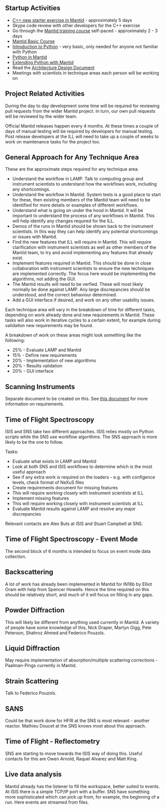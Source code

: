 ## Startup Activities
* [C++ new starter exercise in Mantid](http://www.mantidproject.org/New_Starter_C%2B%2B_introduction) - approximately 5 days
* Skype code review with other developers for the C++ exercise
* Go through the [Mantid training course](http://www.mantidproject.org/Documentation) self-paced - approximately 2 - 3 days
 * [Mantid Basic Course](http://www.mantidproject.org/Mantid_Basic_Course)
 * [Introduction to Python](http://www.mantidproject.org/Introduction_To_Python) - very basic, only needed for anyone not familiar with Python
 * [Python in Mantid](http://www.mantidproject.org/Python_In_Mantid)
 * [Extending Python with Mantid](http://www.mantidproject.org/Extending_Mantid_With_Python)
* Read the [Architecture Design Document](https://github.com/mantidproject/documents/blob/master/Design/ArchitectureDesignDocument.doc)
* Meetings with scientists in technique areas each person will be working on

## Project Related Activities

During the day to day development some time will be required for reviewing pull requests from the wider Mantid project. In turn, our own pull requests will be reviewed by the wider team.

Official Mantid releases happen every 4 months. At these times a couple of days of manual testing will be required by developers for manual testing. Post release developers at the ILL will need to take up a couple of weeks to work on maintenance tasks for the project too.

## General Approach for Any Technique Area

These are the approximate steps required for any technique area.

* Understand the workflow in LAMP. Talk to computing group and instrument scientists to understand how the workflows work, including any shortcomings.
* Understand the workflow in Mantid. System tests is a good place to start for these, then existing members of the Mantid team will need to be identified for more details or examples of different workflows.
* Understand what is going on under the hood in Mantid. It will be important to understand the process of any workflows in Mantid. This will help identify any changes required for the ILL.
* Demos of the runs in Mantid should be shown back to the instrument scientists. In this way they can help identify any potential shortcomings or issues with Mantid.
* Find the new features that ILL will require in Mantid. This will require clarification with instrument scientists as well as other members of the Mantid team, to try and avoid implementing any features that already exist.
* Implement features required in Mantid. This should be done in close collaboration with instrument scientists to ensure the new techniques are implemented correctly. The focus here would be implementing the algorithms, not adding the GUI.
* The Mantid results will need to be verfied. These will most likely normally be done against LAMP. Any large discrepancies should be understood, and the correct behaviour determined.
* Add a GUI interface if desired, and work on any other usability issues.

Each technique area will vary in the breakdown of time for different tasks, depending on work already done and new requirements in Mantid. These tasks will also work in iterative cycles to a certain extent, for example during validaiton new requirements may be found. 

A breakdown of work on these areas might look something like the following:
* 25% - Evaluate LAMP and Mantid
* 15% - Define new requirements
* 20% - Implementation of new algorithms
* 20% - Results validation
* 20% - GUI interface

## Scanning Instruments

Separate document to be created on this. See [this document](https://github.com/mantidproject/documents/blob/master/Design/HandlingMovingInstruments.md) for more information on requirements.

## Time of Flight Spectroscopy

ISIS and SNS take two different approaches. ISIS relies mostly on Python scripts while the SNS use workflow algorithms. The SNS approach is more likely to be the one to follow.

Tasks:
* Evaluate what exists in LAMP and Mantid
 * Look at both SNS and ISIS workflows to determine which is the most useful approach
 * See if any extra work is required on the loaders - e.g. with configence levels, check format of NeXuS files
* Create requirements document for missing features
 * This will require working closely with instrument scientists at ILL
* Implement missing features
 * This will require working closely with instrument scientists at ILL
* Evaluate Mantid results against LAMP and resolve any major discrepancies

Relevant contacts are Alex Buts at ISIS and Stuart Campbell at SNS.

## Time of Flight Spectroscopy - Event Mode

The second block of 6 months is intended to focus on event mode data collection.

## Backscattering

A lot of work has already been implemented in Mantid for IN16b by Elliot Oram with help from Spencer Howells. Hence the time required on this should be relatively short, and much of it will focus on filling in any gaps.

## Powder Diffraction

This will likely be different from anything used currently in Mantid. A variety of people have some knowledge of this, Nick Draper, Martyn Gigg, Pete Peterson, Shahroz Ahmed and Federico Pouzols.

## Liquid Diffraction

May require implementation of absorption/multiple scattering corrections - Paalman-Pings currently in Mantid.

## Strain Scattering

Talk to Federico Pouzols.

## SANS

Could be that work done for HFIR at the SNS is most relevant - another reactor. Mathieu Doucet at the SNS knows most about this approach.

## Time of Flight - Reflectometry

SNS are starting to move towards the ISIS way of doing this. Useful contacts for this are Owen Arnold, Raquel Alvarez and Matt King.

## Live data analysis

Mantid already has the listener to fill the workspace, better suited to events. At ISIS there is a simple TCP/IP port with a buffer. SNS have something more sophisticated which can pick up from, for example, the beginning of a run. Here events are streamed from files.
